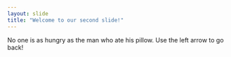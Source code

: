 ```yaml
---
layout: slide
title: "Welcome to our second slide!"
---
```

No one is as hungry as the man who ate his pillow.
Use the left arrow to go back!
